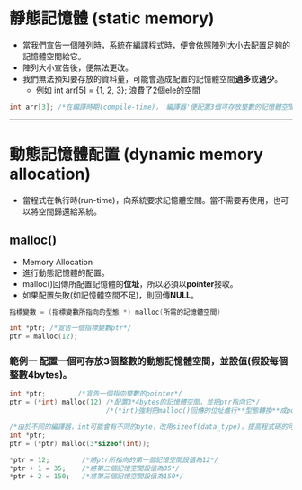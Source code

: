 # 靜態記憶體 (static memory)
- 當我們宣告一個陣列時，系統在編譯程式時，便會依照陣列大小去配置足夠的記憶體空間給它。
- 陣列大小宣告後，便無法更改。
- 我們無法預知要存放的資料量，可能會造成配置的記憶體空間**過多**或**過少**。
  - 例如 int arr[5] = {1, 2, 3}; 浪費了2個ele的空間
```c
int arr[3]; /*在編譯時期(compile-time)，'編譯器'便配置3個可存放整數的記憶體空間給'陣列arr'*/
```
***
# 動態記憶體配置 (dynamic memory allocation)
- 當程式在執行時(run-time)，向系統要求記憶體空間。當不需要再使用，也可以將空間歸還給系統。

## malloc()
- Memory Allocation
- 進行動態記憶體的配置。
- malloc()回傳所配置記憶體的**位址**，所以必須以**pointer**接收。
- 如果配置失敗(如記憶體空間不足)，則回傳**NULL**。
```c
指標變數 = (指標變數所指向的型態 *) malloc(所需的記憶體空間)

int *ptr; /*宣告一個指標變數ptr*/
ptr = malloc(12); 
```

### 範例一 配置一個可存放3個整數的動態記憶體空間，並設值(假設每個整數4bytes)。
```c
int *ptr;        /*宣告一個指向整數的pointer*/
ptr = (*int) malloc(12) /*配置3*4bytes的記憶體空間，並把ptr指向它*/
                        /*(*int)強制把malloc()回傳的位址進行**型態轉換**成pointer所指向的型態。*/

/*由於不同的編譯器，int可能會有不同的byte，改用sizeof(data_type)，提高程式碼的可攜性*/
int *ptr;
ptr = (*ptr) malloc(3*sizeof(int));

*ptr = 12;        /*將ptr所指向的第一個記憶空間設值為12*/    
*ptr + 1 = 35;    /*將第二個記憶空間設值為35*/ 
*ptr + 2 = 150;   /*將第三個記憶空間設值為150*/ 
```

